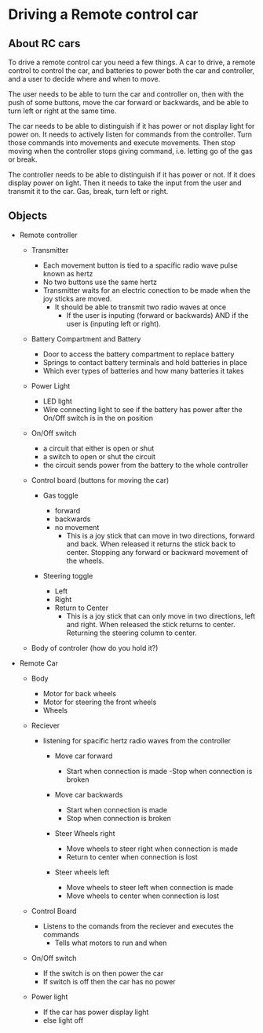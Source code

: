 # Driving a Remote control car

## About RC cars
To drive a remote control car you need a few things. A car to drive, a remote control to control the car, and batteries to power both the car and controller, and a user to decide where and when to move.

The user needs to be able to turn the car and controller on, then with the push of some buttons, move the car forward or backwards, and be able to turn left or right at the same time.  

The car needs to be able to distinguish if it has power or not display light for power on. It needs to actively listen for commands from the controller. Turn those commands into movements and execute movements. Then stop moving when the controller stops giving command, i.e. letting go of the gas or break.

The controller needs to be able to distinguish if it has power or not. If it does display power on light. Then it needs to take the input from the user and transmit it to the car. Gas, break, turn left or right.

## Objects
- Remote controller

    - Transmitter 
        - Each movement button is tied to a spacific radio wave pulse known as hertz
        - No two buttons use the same hertz
        - Transmitter waits for an electric conection to be made when the joy sticks are moved.
            - It should be able to transmit two radio waves at once
                - If the user is inputing (forward or backwards) AND if the user is (inputing left or right).

    - Battery Compartment and Battery
        - Door to access the battery compartment to replace battery
        - Springs to contact battery terminals and hold batteries in place
        - Which ever types of batteries and how many batteries it takes

    - Power Light
        - LED light
        - Wire connecting light to see if the battery has power after the On/Off switch is in the on position

    - On/Off switch
        - a circuit that either is open or shut
        - a switch to open or shut the circuit
        - the circuit sends power from the battery to the whole controller

    - Control board (buttons for moving the car)

        - Gas toggle
            - forward
            - backwards
            - no movement
                - This is a joy stick that can move in two directions, forward and back. When released it returns the stick back to center. Stopping any forward or backward movement of the wheels.

        - Steering toggle
            - Left
            - Right
            - Return to Center
                - This is a joy stick that can only move in two directions, left and right. When released the stick returns to center. Returning the steering column to center.
    - Body of controler (how do you hold it?)

- Remote Car

    - Body

        - Motor for back wheels
        - Motor for steering the front wheels
        - Wheels

    - Reciever

        - listening for spacific hertz radio waves from the controller

            - Move car forward
                - Start when connection is made
                -Stop when connection is broken

            - Move car backwards
                - Start when connection is made
                - Stop when connection is broken

            - Steer Wheels right
                - Move wheels to steer right when connection is made
                - Return to center when connection is lost

            - Steer wheels left
                - Move wheels to steer left when connection is made
                - Move wheels to center when connection is lost

    - Control Board
        - Listens to the comands from the reciever and executes the commands
            - Tells what motors to run and when

    - On/Off switch
        - If the switch is on then power the car
        - If switch is off then the car has no power
        
    - Power light
        - If the car has power display light
        - else light off